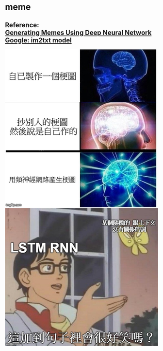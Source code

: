 # meme
Reference:  
[Generating Memes Using Deep Neural Network](https://web.stanford.edu/class/cs224n/reports/6909159.pdf)  
[Google: im2txt model](https://github.com/tensorflow/models/tree/master/research/im2txt/)  
--------
![test](https://github.com/leonw774/meme-gen/blob/master/readmeme1.bmp) 
![test](https://github.com/leonw774/meme-gen/blob/master/readmeme2.bmp) 